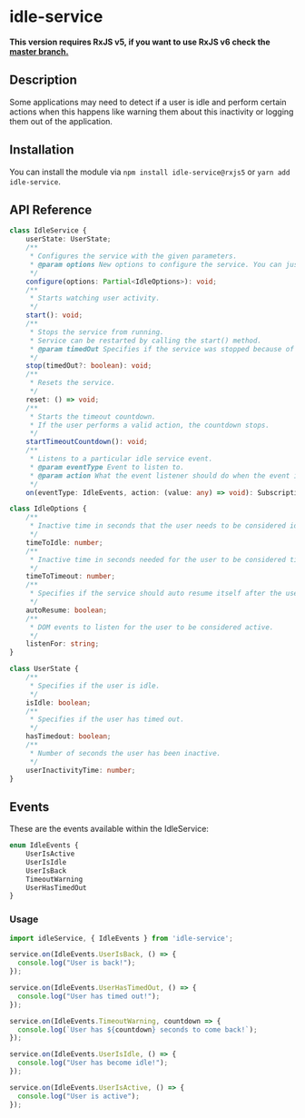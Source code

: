 # idle-service
**This version requires RxJS v5, if you want to use RxJS v6 check the [master branch.](https://github.com/Kurtz1993/idle-service)**

## Description
Some applications may need to detect if a user is idle and perform certain actions when this happens like warning them about this inactivity or logging them out of the application.

## Installation
You can install the module via `npm install idle-service@rxjs5` or `yarn add idle-service`.

## API Reference
```typescript
class IdleService {
    userState: UserState;
    /**
     * Configures the service with the given parameters.
     * @param options New options to configure the service. You can just pass the needed keys.
     */
    configure(options: Partial<IdleOptions>): void;
    /**
     * Starts watching user activity.
     */
    start(): void;
    /**
     * Stops the service from running.
     * Service can be restarted by calling the start() method.
     * @param timedOut Specifies if the service was stopped because of the user being timedout.
     */
    stop(timedOut?: boolean): void;
    /**
     * Resets the service.
     */
    reset: () => void;
    /**
     * Starts the timeout countdown.
     * If the user performs a valid action, the countdown stops.
     */
    startTimeoutCountdown(): void;
    /**
     * Listens to a particular idle service event.
     * @param eventType Event to listen to.
     * @param action What the event listener should do when the event is triggered.
     */
    on(eventType: IdleEvents, action: (value: any) => void): Subscription;
```

```typescript
class IdleOptions {
    /**
     * Inactive time in seconds that the user needs to be considered idle.
     */
    timeToIdle: number;
    /**
     * Inactive time in seconds needed for the user to be considered timed out *AFTER* the user has been considered idle.
     */
    timeToTimeout: number;
    /**
     * Specifies if the service should auto resume itself after the user is considered idle.
     */
    autoResume: boolean;
    /**
     * DOM events to listen for the user to be considered active.
     */
    listenFor: string;
}
```

```typescript
class UserState {
    /**
     * Specifies if the user is idle.
     */
    isIdle: boolean;
    /**
     * Specifies if the user has timed out.
     */
    hasTimedout: boolean;
    /**
     * Number of seconds the user has been inactive.
     */
    userInactivityTime: number;
}
```

## Events
These are the events available within the IdleService:

```typescript
enum IdleEvents {
    UserIsActive
    UserIsIdle
    UserIsBack
    TimeoutWarning
    UserHasTimedOut
}
```
### Usage
```typescript
import idleService, { IdleEvents } from 'idle-service';

service.on(IdleEvents.UserIsBack, () => {
  console.log("User is back!");
});

service.on(IdleEvents.UserHasTimedOut, () => {
  console.log("User has timed out!");
});

service.on(IdleEvents.TimeoutWarning, countdown => {
  console.log(`User has ${countdown} seconds to come back!`);
});

service.on(IdleEvents.UserIsIdle, () => {
  console.log("User has become idle!");
});

service.on(IdleEvents.UserIsActive, () => {
  console.log("User is active");
});

```
